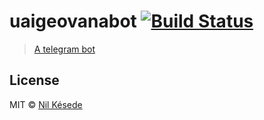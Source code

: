 # uaigeovanabot [![Build Status](https://travis-ci.com/nilkesede/uaigeovanabot.svg?branch=master)](https://travis-ci.com/nilkesede/uaigeovanabot)
> [A telegram bot](http://teletgram.me/uaigeovanabot)

## License
MIT © [Nil Késede](https://nilkesede.mit-license.org)
